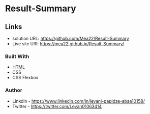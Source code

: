 # Result-Summary

## Links

- solution URL: https://github.com/Mea22/Result-Summary
- Live site URl:  https://mea22.github.io/Result-Summary/


### Built With

- HTML
- CSS
- CSS Flexbox

### Author
- LinkdIn - https://www.linkedin.com/in/levani-papidze-abaa10158/
- Twitter - https://twitter.com/Levan01063414
